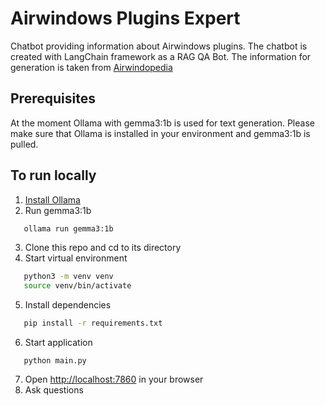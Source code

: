 # Airwindows Plugins Expert
Chatbot providing information about Airwindows plugins. The chatbot 
is created with LangChain framework as a RAG QA Bot. The information 
for generation is taken from [Airwindopedia](https://www.airwindows.com/wp-content/uploads/Airwindopedia.txt)

## Prerequisites
At the moment Ollama with gemma3:1b is used for text generation. Please
make sure that Ollama is installed in your environment and gemma3:1b
is pulled.

## To run locally
1. [Install Ollama](https://ollama.com/download)
2. Run gemma3:1b 
```bash
   ollama run gemma3:1b
```
3. Clone this repo and cd to its directory
4. Start virtual environment
```bash
   python3 -m venv venv
   source venv/bin/activate
 ```
5. Install dependencies
```bash
   pip install -r requirements.txt
```
6. Start application
```shell
   python main.py
```
7. Open [http://localhost:7860](http://localhost:7860) in your browser
8. Ask questions